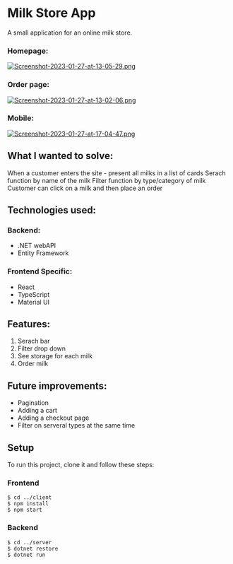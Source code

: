 # Milk Store App

A small application for an online milk store.

### Homepage:
[![Screenshot-2023-01-27-at-13-05-29.png](https://i.postimg.cc/TYRbZtwh/Screenshot-2023-01-27-at-13-05-29.png)](https://postimg.cc/w3G3NcDd)
### Order page:
[![Screenshot-2023-01-27-at-13-02-06.png](https://i.postimg.cc/d1kkjf4S/Screenshot-2023-01-27-at-13-02-06.png)](https://postimg.cc/8JGz1Z8h)
### Mobile:
[![Screenshot-2023-01-27-at-17-04-47.png](https://i.postimg.cc/wBY22ppt/Screenshot-2023-01-27-at-17-04-47.png)](https://postimg.cc/75XSPjbD)
## What I wanted to solve:

When a customer enters the site - present all milks in a list of cards
Serach function by name of the milk
Filter function by type/category of milk
Customer can click on a milk and then place an order

## Technologies used:

### Backend:

- .NET webAPI 
- Entity Framework

### Frontend Specific:

- React
- TypeScript
- Material UI

## Features:

1. Serach bar
2. Filter drop down
3. See storage for each milk
4. Order milk

## Future improvements:

- Pagination
- Adding a cart
- Adding a checkout page
- Filter on serveral types at the same time

## Setup
To run this project, clone it and follow these steps:

### Frontend
```
$ cd ../client
$ npm install
$ npm start
```
### Backend
```
$ cd ../server
$ dotnet restore
$ dotnet run
```
